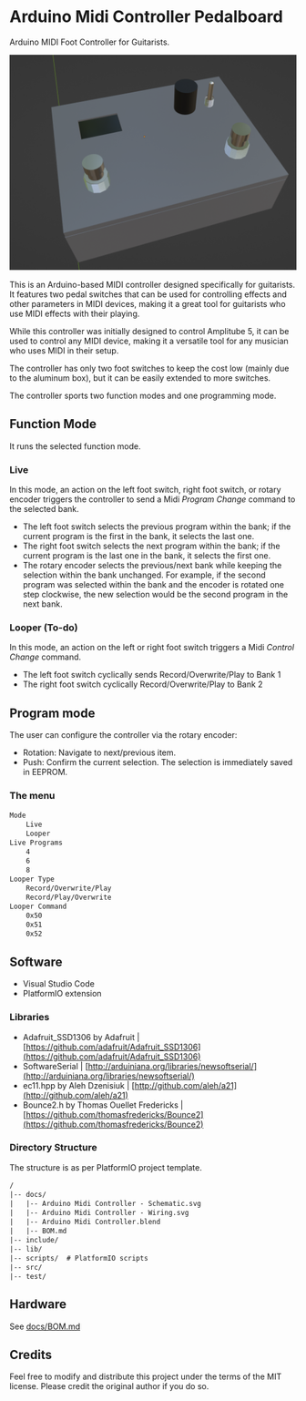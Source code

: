 # Arduino Midi Controller Pedalboard

Arduino MIDI Foot Controller for Guitarists.

![Blender rendering](./docs/Rendering_01.png)

This is an Arduino-based MIDI controller designed specifically for guitarists. It features two pedal switches that can be used for controlling effects and other parameters in MIDI devices, making it a great tool for guitarists who use MIDI effects with their playing.

While this controller was initially designed to control Amplitube 5, it can be used to control any MIDI device, making it a versatile tool for any musician who uses MIDI in their setup.

The controller has only two foot switches to keep the cost low (mainly due to the aluminum box), but it can be easily extended to more switches.

The controller sports two function modes and one programming mode.

## Function Mode

It runs the selected function mode.

### Live

In this mode, an action on the left foot switch, right foot switch, or rotary encoder triggers the controller to send a Midi _Program Change_ command to the selected bank.

- The left foot switch selects the previous program within the bank; if the current program is the first in the bank, it selects the last one.
- The right foot switch selects the next program within the bank; if the current program is the last one in the bank, it selects the first one.
- The rotary encoder selects the previous/next bank while keeping the selection within the bank unchanged. For example, if the second program was selected within the bank and the encoder is rotated one step clockwise, the new selection would be the second program in the next bank.

### Looper (To-do)

In this mode, an action on the left or right foot switch triggers a Midi _Control Change_ command.

- The left foot switch cyclically sends Record/Overwrite/Play to Bank 1
- The right foot switch cyclically Record/Overwrite/Play to Bank 2

## Program mode

The user can configure the controller via the rotary encoder:

- Rotation: Navigate to next/previous item.
- Push: Confirm the current selection. The selection is immediately saved in EEPROM.

### The menu

    Mode
        Live
        Looper
    Live Programs
        4
        6
        8
    Looper Type
        Record/Overwrite/Play
        Record/Play/Overwrite
    Looper Command
        0x50
        0x51
        0x52

## Software

- Visual Studio Code
- PlatformIO extension

### Libraries

- Adafruit_SSD1306 by Adafruit | [https://github.com/adafruit/Adafruit_SSD1306](https://github.com/adafruit/Adafruit_SSD1306)
- SoftwareSerial | [http://arduiniana.org/libraries/newsoftserial/](http://arduiniana.org/libraries/newsoftserial/)
- ec11.hpp by Aleh Dzenisiuk | [http://github.com/aleh/a21](http://github.com/aleh/a21)
- Bounce2.h by Thomas Ouellet Fredericks | [https://github.com/thomasfredericks/Bounce2](https://github.com/thomasfredericks/Bounce2)

### Directory Structure

The structure is as per PlatformIO project template.

    /
    |-- docs/
    |   |-- Arduino Midi Controller - Schematic.svg
    |   |-- Arduino Midi Controller - Wiring.svg
    |   |-- Arduino Midi Controller.blend
    |   |-- BOM.md
    |-- include/
    |-- lib/
    |-- scripts/  # PlatformIO scripts
    |-- src/
    |-- test/

## Hardware

See [docs/BOM.md](docs/BOM.md)

## Credits

Feel free to modify and distribute this project under the terms of the MIT license. Please credit the original author if you do so.
